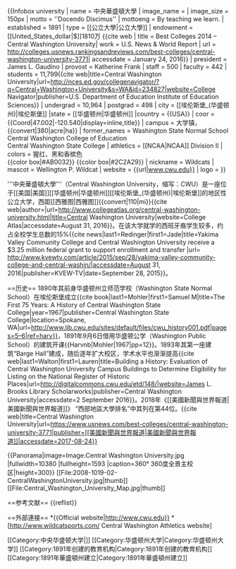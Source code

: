 {{Infobox university
| name            = 中央華盛頓大學
| image_name      = 
| image_size      = 150px
| motto           = ''Docendo Discimus''
| mottoeng        = By teaching we learn.
| established     = 1891
| type            = [[公立大學|公立大學]]
| endowment       = [[United_States_dollar|$]]1810万 <ref>{{cite web | title = Best Colleges 2014 – Central Washington University| work = U.S. News & World Report | url = http://colleges.usnews.rankingsandreviews.com/best-colleges/central-washington-university-3771| accessdate = January 24, 2016}}</ref>
| president       = James L. Gaudino
| provost         = Katherine Frank
| staff           = 500
| faculty         = 442<ref name=CollegeNav />
| students        = 11,799<ref name=CollegeNav>{{cite web|title=Central Washington University|url=http://nces.ed.gov/collegenavigator/?q=Central+Washington+University&s=WA&id=234827|website=College Navigator|publisher=U.S. Department of Education Institute of Education Sciences}}</ref>
| undergrad       = 10,964<ref name=CollegeNav />
| postgrad        = 498
| city            = [[埃伦斯堡_(华盛顿州)|埃伦斯堡]]
|state = [[华盛顿州|华盛顿州]] 
|country = {{USA}}
| coor            = {{Coord|47.002|-120.540|display=inline,title}}
| campus = 大学镇，{{convert|380|acre|ha}}
| former_names = Washington State Normal School<br/>Central Washington College of Education<br/>Central Washington State College
| athletics = [[NCAA|NCAA]] Division II
| colors = 猩红、黑和香槟色<br/>{{color box|#AB0032}} {{color box|#2C2A29}}
| nickname = Wildcats
| mascot = Wellington P. Wildcat
| website = {{url|www.cwu.edu}}
| logo =
}}

'''中央華盛頓大學'''（Central Washington University，缩写：CWU）是一座位于[[美国|美国]][[华盛顿州|华盛顿州]][[埃伦斯堡_(华盛顿州)|埃伦斯堡]]的地区性公立大学，西距[[西雅图|西雅图]]{{convert|110|mi}}<ref>{{cite web|author=<!--Staff writer(s); no by-line.-->|url=http://www.collegeatlas.org/central-washington-university.html|title=Central Washington University|website=College Atlas|accessdate=August 31, 2016}}</ref>。在该大学就学的西班牙裔学生较多，约占全校学生总数的15%<ref>{{cite news|last1=Redinger|first1=Jade|title=Yakima Valley Community College and Central Washington University receive a $3.25 million federal grant to support enrollment and transfer |url= http://www.kvewtv.com/article/2015/sep/28/yakima-valley-community-college-and-central-washin/|accessdate=August 31, 2016|publisher=KVEW-TV|date=September 28, 2015}}</ref>。

==历史==
1890年其前身华盛顿州立师范学校（Washington State Normal School）在埃伦斯堡成立<ref>{{cite book|last1=Mohler|first1=Samuel M|title=The First 75 Years: A History of Central Washington State College|year=1967|publisher=Central Washington State College|location=Spokane, WA|url=http://www.lib.cwu.edu/sites/default/files/cwu_history001.pdf|pages=5–6|ref=harv}}</ref>，1891年9月6日借用华盛顿公学（Washington Public School）的建筑开课<ref name=Mohler_12>{{Harvnb|Mohler|1967|pp=12}}</ref>。1893年其第一座建筑“Barge Hall”建成，随后逐年扩大校区，学术水平也渐渐提高<ref>{{cite web|last1=Walton|first1=Lauren|title=Building a History: Evaluation of Central Washington University Campus Buildings to Determine Eligibility for Listing on the National Register of Historic Places|url=http://digitalcommons.cwu.edu/etd/148/|website=James L. Brooks Library Scholarworks|publisher=Central Washington University|accessdate=2 September 2016}}</ref>。2018年《[[美國新聞與世界報道|美國新聞與世界報道]]》 “西部地區大學排名”中其列在第44位。<ref>{{cite web|title=Central Washington University|url=https://www.usnews.com/best-colleges/central-washington-university-3771|publisher=[[美國新聞與世界報道|美國新聞與世界報道]]|accessdate=2017-08-24}}</ref>

{{Panorama|image=Image:Central Washington University.jpg |fullwidth=10380 |fullheight=1593 |caption=360° 360度全景主校区|height=300}}
[[File:2008-1019-02-CentralWashingtonUniversity.jpg|thumb]]
[[File:Central_Washington_University_Map.jpg|thumb]]

==参考文献==
{{reflist}}

==外部連接==
*{{Official website|http://www.cwu.edu}}
*[http://www.wildcatsports.com/ Central Washington Athletics website]

[[Category:中央华盛顿大学|]]
[[Category:华盛顿州大学|Category:华盛顿州大学]]
[[Category:1891年创建的教育机构|Category:1891年创建的教育机构]]
[[Category:1891年華盛頓州建立|Category:1891年華盛頓州建立]]